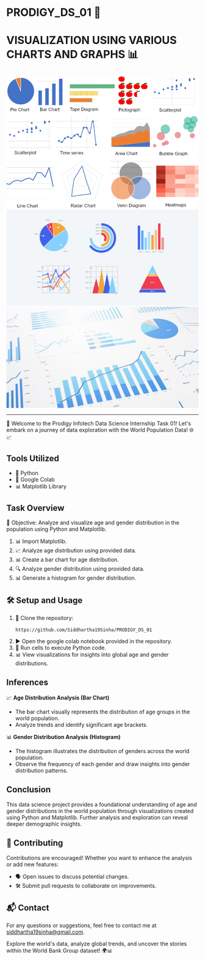 # PRODIGY_DS_01 🌟
# VISUALIZATION USING VARIOUS CHARTS AND GRAPHS 📊 

##
![Image 1](https://github.com/Siddhartha19Sinha/PRODIGY_DS_01/blob/main/Image1.webp)
![Image 2](https://github.com/Siddhartha19Sinha/PRODIGY_DS_01/blob/main/Image2.png)
![Image 3](https://github.com/Siddhartha19Sinha/PRODIGY_DS_01/blob/main/Image3.jpg)

---

🌟 Welcome to the Prodigy Infotech Data Science Internship Task 01! Let's embark on a journey of data exploration with the World Population Data! 🌐📈

## Tools Utilized
- 🐍 Python
- 📔 Google Colab
- 📊 Matplotlib Library

## Task Overview
🎯 Objective: Analyze and visualize age and gender distribution in the population using Python and Matplotlib.

1. 📊 Import Matplotlib.
2. 📈 Analyze age distribution using provided data.
3. 📊 Create a bar chart for age distribution.
4. 🔍 Analyze gender distribution using provided data.
5. 📊 Generate a histogram for gender distribution.

## 🛠️ Setup and Usage
1. 🚀 Clone the repository:
    ```
    https://github.com/Siddhartha19Sinha/PRODIGY_DS_01
    ```
2. ▶️ Open the google colab notebook provided in the repository.
3. 👀 Run cells to execute Python code.
4. 📊 View visualizations for insights into global age and gender distributions.

## Inferences
📈 **Age Distribution Analysis (Bar Chart)**
- The bar chart visually represents the distribution of age groups in the world population.
- Analyze trends and identify significant age brackets.

📊 **Gender Distribution Analysis (Histogram)**
- The histogram illustrates the distribution of genders across the world population.
- Observe the frequency of each gender and draw insights into gender distribution patterns.

## Conclusion
This data science project provides a foundational understanding of age and gender distributions in the world population through visualizations created using Python and Matplotlib. Further analysis and exploration can reveal deeper demographic insights.

## 🤝 Contributing
Contributions are encouraged! Whether you want to enhance the analysis or add new features:
- 🗣️ Open issues to discuss potential changes.
- 🛠️ Submit pull requests to collaborate on improvements.

## 📬 Contact
For any questions or suggestions, feel free to contact me at [siddhartha19sinha@gmail.com](mailto:siddhartha19sinha@gmail.com).

Explore the world's data, analyze global trends, and uncover the stories within the World Bank Group dataset! 🌍📊
